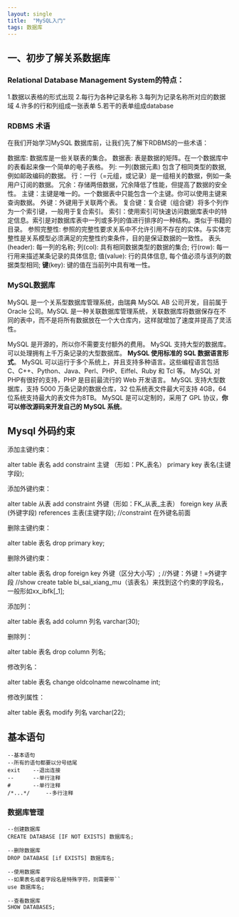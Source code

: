 ```yaml
---
layout: single
title:  "MySQL入门"
tags: 数据库
---
```




## 一、初步了解关系数据库

### Relational Database Management System的特点：

1.数据以表格的形式出现
2.每行为各种记录名称
3.每列为记录名称所对应的数据域
4.许多的行和列组成一张表单
5.若干的表单组成database

### RDBMS 术语
在我们开始学习MySQL 数据库前，让我们先了解下RDBMS的一些术语：

数据库: 数据库是一些关联表的集合。
数据表: 表是数据的矩阵。在一个数据库中的表看起来像一个简单的电子表格。
列: 一列(数据元素) 包含了相同类型的数据, 例如邮政编码的数据。
行：一行（=元组，或记录）是一组相关的数据，例如一条用户订阅的数据。
冗余：存储两倍数据，冗余降低了性能，但提高了数据的安全性。
主键：主键是唯一的。一个数据表中只能包含一个主键。你可以使用主键来查询数据。
外键：外键用于关联两个表。
复合键：复合键（组合键）将多个列作为一个索引键，一般用于复合索引。
索引：使用索引可快速访问数据库表中的特定信息。索引是对数据库表中一列或多列的值进行排序的一种结构。类似于书籍的目录。
参照完整性: 参照的完整性要求关系中不允许引用不存在的实体。与实体完整性是关系模型必须满足的完整性约束条件，目的是保证数据的一致性。
表头(header): 每一列的名称;
列(col): 具有相同数据类型的数据的集合;
行(row): 每一行用来描述某条记录的具体信息;
值(value): 行的具体信息, 每个值必须与该列的数据类型相同;
**键**(key): 键的值在当前列中具有唯一性。

### MySQL数据库

MySQL 是一个关系型数据库管理系统，由瑞典 MySQL AB 公司开发，目前属于 Oracle 公司。MySQL 是一种关联数据库管理系统，关联数据库将数据保存在不同的表中，而不是将所有数据放在一个大仓库内，这样就增加了速度并提高了灵活性。

MySQL 是开源的，所以你不需要支付额外的费用。
MySQL 支持大型的数据库。可以处理拥有上千万条记录的大型数据库。
**MySQL 使用标准的 SQL 数据语言形式**。
MySQL 可以运行于多个系统上，并且支持多种语言。这些编程语言包括 C、C++、Python、Java、Perl、PHP、Eiffel、Ruby 和 Tcl 等。
MySQL 对PHP有很好的支持，PHP 是目前最流行的 Web 开发语言。
MySQL 支持大型数据库，支持 5000 万条记录的数据仓库，32 位系统表文件最大可支持 4GB，64 位系统支持最大的表文件为8TB。
MySQL 是可以定制的，采用了 GPL 协议，**你可以修改源码来开发自己的 MySQL 系统**。


## Mysql 外码约束
添加主键约束：

alter table 表名 add constraint 主键 （形如：PK_表名） primary key 表名(主键字段);

添加外键约束：

alter table 从表 add constraint 外键（形如：FK_从表_主表） foreign key 从表(外键字段) references 主表(主键字段);
//constraint 在外键名前面


删除主键约束：

alter table 表名 drop primary key;

删除外键约束：

alter table 表名 drop foreign key 外键（区分大小写）;
//外键：外键！=外键字段
//show create table bi_sai_xiang_mu（该表名）来找到这个约束的字段名，一般形如xx_ibfk[_1];

添加列：

alter table 表名 add column 列名 varchar(30);

删除列：

alter table 表名 drop column 列名;

修改列名：

alter table 表名 change oldcolname newcolname int;

修改列属性：

alter table 表名 modify 列名 varchar(22);

## 基本语句

```mysql
--基本语句
--所有的语句都要以分号结尾
exit	--退出连接
--		--单行注释
#		--单行注释
/*...*/		--多行注释
```

### 数据库管理

```mysql
--创建数据库
CREATE DATABASE [IF NOT EXISTS] 数据库名;

--删除数据库
DROP DATABASE [if EXISTS] 数据库名;

--使用数据库
--如果表名或者字段名是特殊字符，则需要带``
use 数据库名;

--查看数据库
SHOW DATABASES;

```
